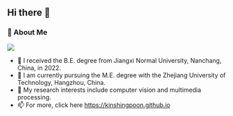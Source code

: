 ## Hi there 👋
### 🧐 About Me
[![](https://img.shields.io/badge/Connect-Linkedin-0077b5)]([https://www.linkedin.com/in/jiancheng-pan-903409192/](https://www.linkedin.cn/incareer/in/jiancheng-pan-903409192))
- 🔭 I received the B.E. degree from Jiangxi Normal University, Nanchang, China, in 2022.
- 🌱 I am currently pursuing the M.E. degree with the Zhejiang University of Technology, Hangzhou, China. 
- 💬 My research interests include computer vision and multimedia processing.
- 📫 For more, click here https://kinshingpoon.github.io
<!--
**kinshingpoon/kinshingpoon** is a ✨ _special_ ✨ repository because its `README.md` (this file) appears on your GitHub profile.

Here are some ideas to get you started:

- 🔭 I’m currently working on ...
- 🌱 I’m currently learning ...
- 👯 I’m looking to collaborate on ...
- 🤔 I’m looking for help with ...
- 💬 Ask me about ...
- 📫 How to reach me: ...
- 😄 Pronouns: ...
- ⚡ Fun fact: ...
-->
